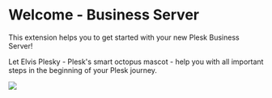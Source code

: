 # Welcome - Business Server

This extension helps you to get started with your new Plesk Business Server!

Let Elvis Plesky - Plesk's smart octopus mascot - help you with all important steps in the beginning of your Plesk journey.

![](https://raw.githubusercontent.com/plesk/ext-welcome-business/master/_meta/screenshots/1.png)